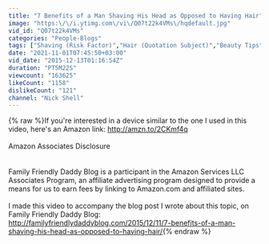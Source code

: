 ```yaml
---
title: "7 Benefits of a Man Shaving His Head as Opposed to Having Hair"
image: "https:\/\/i.ytimg.com\/vi\/Q07t22k4VMs\/hqdefault.jpg"
vid_id: "Q07t22k4VMs"
categories: "People-Blogs"
tags: ["Shaving (Risk Factor)","Hair (Quotation Subject)","Beauty Tips"]
date: "2021-11-01T07:45:50+03:00"
vid_date: "2015-12-13T01:16:54Z"
duration: "PT5M22S"
viewcount: "163625"
likeCount: "1158"
dislikeCount: "121"
channel: "Nick Shell"
---
```

{% raw %}If you're interested in a device similar to the one I used in this video, here's an Amazon link: <a rel="nofollow" target="blank" href="http://amzn.to/2CKmf4q">http://amzn.to/2CKmf4q</a><br /><br />Amazon Associates Disclosure<br /><br /><br />Family Friendly Daddy Blog is a participant in the Amazon Services LLC Associates Program, an affiliate advertising program designed to provide a means for us to earn fees by linking to Amazon.com and affiliated sites.<br /><br />I made this video to accompany the blog post I wrote about this topic, on Family Friendly Daddy Blog: <a rel="nofollow" target="blank" href="http://familyfriendlydaddyblog.com/2015/12/11/7-benefits-of-a-man-shaving-his-head-as-opposed-to-having-hair/">http://familyfriendlydaddyblog.com/2015/12/11/7-benefits-of-a-man-shaving-his-head-as-opposed-to-having-hair/</a>{% endraw %}
